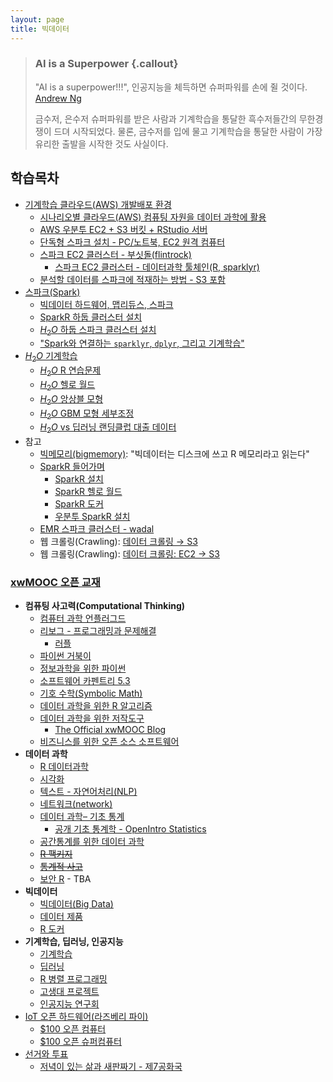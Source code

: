 ```yaml
---
layout: page
title: 빅데이터
---
```


> ### AI is a Superpower {.callout}
>
> "AI is a superpower!!!", 인공지능을 체득하면 슈퍼파워를 손에 쥘 것이다. [Andrew Ng](https://twitter.com/andrewyng/status/728986380638916609)
>
> 금수저, 은수저 슈퍼파워를 받은 사람과 기계학습을 통달한 흑수저들간의 무한경쟁이 드뎌 시작되었다. 물론, 
> 금수저를 입에 물고 기계학습을 통달한 사람이 가장 유리한 출발을 시작한 것도 사실이다.



## 학습목차 



- [기계학습 클라우드(AWS) 개발배포 환경](ml-aws-spark.html)
    + [시나리오별 클라우드(AWS) 컴퓨팅 자원을 데이터 과학에 활용](ml-aws-from-pc.html)
    + [AWS 우분투 EC2 + S3 버킷 + RStudio 서버](ds-aws-rstudio-server.html)
    + [단독형 스파크 설치 - PC/노트북, EC2 원격 컴퓨터](ds-sparklyr.html) 
    + [스파크 EC2 클러스터 - 부싯돌(flintrock)](ml-aws-ec2-flintrock.html)
        - [스파크 EC2 클러스터 - 데이터과학 툴체인(R, sparklyr)](ml-aws-ec2-flintrock-sparklyr.html)
    + [분석할 데이터를 스파크에 적재하는 방법 - S3 포함](ml-ec2-s3.html)    
- [스파크(Spark)](spark-mooc.html)
    + [빅데이터 하드웨어, 맵리듀스, 스파크](big-data-hw.html)    
    + [SparkR 하둡 클러스터 설치](ds-spark-hadoop-install.html)
    + [$H_2 O$ 하둡 스파크 클러스터 설치](ds-h2o-spark-hadoop.html)    
    + ["Spark와 연결하는 `sparklyr`, `dplyr`, 그리고 기계학습"](ml-sparklyr.html)
- [$H_2 O$ 기계학습](h20-arch.html)
    - [$H_2 O$ R 연습문제](h2o-r-exercise.html)
    - [$H_2 O$ 헬로 월드](h2o-hello-world.html)
    - [$H_2 O$ 앙상블 모형](h2o-ensemble-higgs.html)
    - [$H_2 O$ GBM 모형 세부조정](h2o-gbm-titanic.html)
    - [$H_2 O$ vs 딥러닝 랜딩클럽 대출 데이터](h2o-deep-learning-landingclub.html)
- 참고
    - [빅메모리(bigmemory)](bigdata-bigmemeory.html): "빅데이터는 디스크에 쓰고 R 메모리라고 읽는다"
    - [SparkR 들어가며](sparkr-intro.html)
        - [SparkR 설치](spark-hadoop-install.html)
        - [SparkR 헬로 월드](sparkr-hello-world.html)
        - [SparkR 도커](sparkr-docker.html)
        - [우분투 SparkR 설치](sparkr-ubuntu.html)
    - [EMR 스파크 클러스터 - wadal](ml-emr-wadal.html)
    - 웹 크롤링(Crawling): [데이터 크롤링 &rarr; S3](ml-crawling-s3.html)
    - 웹 크롤링(Crawling): [데이터 크롤링: EC2 &rarr; S3](ml-crawling-ec2-s3.html)

### [xwMOOC 오픈 교재](https://statkclee.github.io/xwMOOC/)

- **컴퓨팅 사고력(Computational Thinking)**
    - [컴퓨터 과학 언플러그드](http://statkclee.github.io/unplugged)  
    - [리보그 - 프로그래밍과 문제해결](https://statkclee.github.io/code-perspectives/)  
         - [러플](http://statkclee.github.io/rur-ple/)  
    - [파이썬 거북이](http://swcarpentry.github.io/python-novice-turtles/index-kr.html)  
    - [정보과학을 위한 파이썬](https://statkclee.github.io/pythonlearn-kr/)  
    - [소프트웨어 카펜트리 5.3](http://statkclee.github.io/swcarpentry-version-5-3-new/)
    - [기호 수학(Symbolic Math)](https://statkclee.github.io/symbolic-math/)
    - [데이터 과학을 위한 R 알고리즘](https://statkclee.github.io/r-algorithm/)
    - [데이터 과학을 위한 저작도구](https://statkclee.github.io/ds-authoring/)
        - [The Official xwMOOC Blog](https://xwmooc.netlify.com/)
    - [비즈니스를 위한 오픈 소스 소프트웨어](http://statkclee.github.io/open-source-for-business/)
- **데이터 과학**
    - [R 데이터과학](https://statkclee.github.io/data-science/)
    - [시각화](https://statkclee.github.io/viz/)
    - [텍스트 - 자연어처리(NLP)](https://statkclee.github.io/text/)
    - [네트워크(network)](https://statkclee.github.io/network)
    - [데이터 과학– 기초 통계](https://statkclee.github.io/statistics/)    
        - [공개 기초 통계학 - OpenIntro Statistics](https://statkclee.github.io/openIntro-statistics-bookdown/)
    - [공간통계를 위한 데이터 과학](https://statkclee.github.io/spatial/)
    - [~~R 팩키지~~](http://r-pkgs.xwmooc.org/)
    - [~~통계적 사고~~](http://think-stat.xwmooc.org/)
    - [보안 R](https://statkclee.github.io/security/) - TBA
- **빅데이터**
    - [빅데이터(Big Data)](http://statkclee.github.io/bigdata)
    - [데이터 제품](https://statkclee.github.io/data-product/)
    - [R 도커](http://statkclee.github.io/r-docker/)
- **기계학습, 딥러닝, 인공지능**
    - [기계학습](http://statkclee.github.io/ml)
    - [딥러닝](http://statkclee.github.io/deep-learning)
    - [R 병렬 프로그래밍](http://statkclee.github.io/parallel-r/)
    - [고생대 프로젝트](http://statkclee.github.io/trilobite)
    - [인공지능 연구회](https://statkclee.github.io/ai-lab/)
- [IoT 오픈 하드웨어(라즈베리 파이)](http://statkclee.github.io/raspberry-pi)
    - [$100 오픈 컴퓨터](https://statkclee.github.io/one-page/)   
    - [$100 오픈 슈퍼컴퓨터](https://statkclee.github.io/hpc/)
- [선거와 투표](http://statkclee.github.io/politics)
    - [저녁이 있는 삶과 새판짜기 - 제7공화국](https://statkclee.github.io/hq/)



